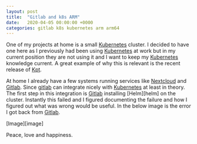 ```yaml
---
layout: post
title:  "Gitlab and k8s ARM"
date:   2020-04-05 00:00:00 +0000
categories: gitlab k8s kubernetes arm arm64
---
```

One of my projects at home is a small [Kubernetes][kubernetes] cluster. I decided to have one here as I previously had
been using [Kubernetes][kubernetes] at work but in my current position they are not using it and I want to keep my
[Kubernetes][kubernetes] knowledge current. A great example of why this is relevant is the recent release of [Kpt][kpt].

At home I already have a few systems running services like [Nextcloud][nextcloud] and [Gitlab][gitlab]. Since
[gitlab][gitlab] can integrate nicely with [Kubernetes][kubernetes] at least in theory. The first step in this
integration is [Gitlab][gitlab] installing [Helm][helm] on the cluster. Instantly this failed and I figured documenting
the failure and how I figured out what was wrong would be useful. In the below image is the error I got back from
[Gitlab][gitlab].

[Image][image]



Peace, love and happiness.

[kubernetes]: https://kubernetes.io/
[kpt]: https://googlecontainertools.github.io/kpt/
[nextcloud]: https://nextcloud.com/
[gitlab]: https://about.gitlab.com/